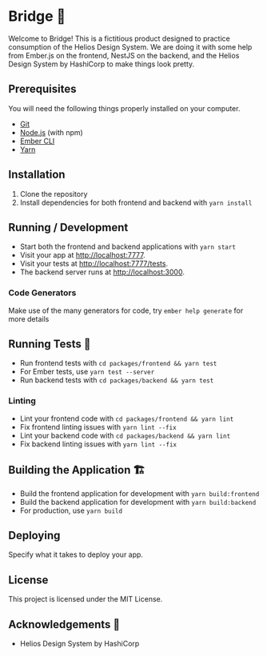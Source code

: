 # Bridge 🎉

Welcome to Bridge! This is a fictitious product designed to practice consumption of the Helios Design System. We are doing it with some help from Ember.js on the frontend, NestJS on the backend, and the Helios Design System by HashiCorp to make things look pretty.

## Prerequisites

You will need the following things properly installed on your computer.

* [Git](https://git-scm.com/)
* [Node.js](https://nodejs.org/) (with npm)
* [Ember CLI](https://cli.emberjs.com/release/)
* [Yarn](https://yarnpkg.com/)

## Installation

1. Clone the repository
2. Install dependencies for both frontend and backend with `yarn install`

## Running / Development

* Start both the frontend and backend applications with `yarn start`
* Visit your app at [http://localhost:7777](http://localhost:7777).
* Visit your tests at [http://localhost:7777/tests](http://localhost:7777/tests).
* The backend server runs at [http://localhost:3000](http://localhost:3000).


### Code Generators

Make use of the many generators for code, try `ember help generate` for more details

## Running Tests 🧪

* Run frontend tests with `cd packages/frontend && yarn test`
* For Ember tests, use `yarn test --server`
* Run backend tests with `cd packages/backend && yarn test`

### Linting

* Lint your frontend code with `cd packages/frontend && yarn lint`
* Fix frontend linting issues with `yarn lint --fix`
* Lint your backend code with `cd packages/backend && yarn lint`
* Fix backend linting issues with `yarn lint --fix`

## Building the Application 🏗️

* Build the frontend application for development with `yarn build:frontend`
* Build the backend application for development with `yarn build:backend`
* For production, use `yarn build`

## Deploying

Specify what it takes to deploy your app.

## License
This project is licensed under the MIT License.

## Acknowledgements 🙏

- Helios Design System by HashiCorp
